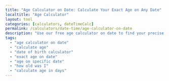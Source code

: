 ```yaml
---
title: "Age Calculator on Date: Calculate Your Exact Age on Any Date"
localtitle: "Age Calculator"
layout: tool
categories: [calculators, dateTimeCalc]
permalink: /calculators/date-time/age-calculator-on-date
description: "Use our free age calculator on date to find your precise age in years, months, and days. Instantly calculate how old you were, or will be, on any specific date."
tags:
  - "age calculator on date"
  - "calculate age"
  - "date of birth calculator"
  - "exact age on date"
  - "age on specific date"
  - "how old was I"
  - "calculate age in days"
---
```


<div class="ac2-wrapper">
    <style>
        :root {
            --ac2-bg: #111827;
            --ac2-bg-surface: #1f2937;
            --ac2-bg-inset: #111827;
            --ac2-border: #374151;
            --ac2-primary: #818cf8;
            --ac2-primary-glow: rgba(129, 140, 248, 0.5);
            --ac2-secondary: #f472b6;
            --ac2-text-heading: #f9fafb;
            --ac2-text-body: #d1d5db;
            --ac2-text-muted: #9ca3af;
            --ac2-shadow: 0 10px 15px -3px rgba(0,0,0,0.1), 0 4px 6px -2px rgba(0,0,0,0.05);
        }

        .ac2-wrapper {
            font-family: 'Inter', sans-serif;
            background-color: var(--ac2-bg);
            color: var(--ac2-text-body);
            line-height: 1.7;
        }

        .ac2-container {
            max-width: 1280px;
            margin: 0 auto;
            padding: 2rem 0.5rem;
        }
        
        .ac2-header {
            text-align: center;
            margin-bottom: 2.5rem;
        }
        .ac2-header h1 {
            font-size: 2.5rem;
            font-weight: 800;
            color: var(--ac2-text-heading);
            background: linear-gradient(90deg, var(--ac2-primary), var(--ac2-secondary));
            -webkit-background-clip: text;
            -webkit-text-fill-color: transparent;
            margin-bottom: 0.5rem;
        }
        .ac2-header p {
            color: var(--ac2-text-muted);
            font-size: 1.1rem;
        }

        /* Main Layout Grid */
        .ac2-main-layout {
            display: flex;
            flex-direction: column;
            gap: 2rem;
        }
        
        /* Desktop Layout (2 Columns) */
        @media (min-width: 1024px) {
            .ac2-main-layout {
                display: grid;
                grid-template-columns: 1fr 320px;
                gap: 2rem;
                align-items: start;
            }
        }

        /* Right Sidebar Styles */
        .ac2-right-sidebar {
            display: flex;
            flex-direction: column;
            gap: 2rem;
        }
        @media (min-width: 1024px) {
            .ac2-right-sidebar {
                position: sticky;
                top: 2rem;
            }
        }
        .ac2-sidebar-card {
            background: var(--ac2-bg-surface);
            border-radius: 1.5rem;
            padding: 1.5rem;
            border: 1px solid var(--ac2-border);
        }
        .ac2-ad-placeholder {
            min-height: 250px;
            display: flex;
            align-items: center;
            justify-content: center;
            flex-direction: column;
            border: 2px dashed var(--ac2-border);
            text-align: center;
            color: var(--ac2-text-muted);
            border-radius: 1rem;
        }
        .ac2-ad-placeholder i {
            margin-bottom: 1rem;
            font-size: 2rem;
            opacity: 0.5;
        }
        .ac2-related-tools h3 {
            font-size: 1.25rem;
            font-weight: 700;
            margin-bottom: 1.5rem;
            display: flex;
            align-items: center;
            gap: 0.75rem;
            background: linear-gradient(90deg, var(--ac2-secondary), var(--ac2-primary));
            -webkit-background-clip: text;
            -webkit-text-fill-color: transparent;
        }
        .ac2-related-tools ul { list-style: none; padding: 0; margin: 0; }
        .ac2-related-tools li a {
            display: flex;
            align-items: center;
            gap: 1rem;
            padding: 0.8rem 1rem;
            border-radius: 0.75rem;
            text-decoration: none;
            color: var(--ac2-text-body);
            transition: background-color 0.2s ease, color 0.2s ease;
        }
        .ac2-related-tools li a:hover {
            background-color: rgba(129, 140, 248, 0.1);
            color: var(--ac2-primary);
        }
        .ac2-related-tools li a i {
            font-size: 1rem;
            width: 20px;
            text-align: center;
            color: var(--ac2-primary);
        }

        /* Tool Box Styles */
        .ac2-tool-box {
            background: var(--ac2-bg-surface);
            border-radius: 1.5rem;
            padding: 2.5rem;
            border: 1px solid var(--ac2-border);
            box-shadow: 0 0 60px -15px rgba(0,0,0,0.3);
            position: relative;
            overflow: hidden;
        }
        .ac2-tool-box::before {
            content: '';
            position: absolute;
            top: -50%; left: -50%;
            width: 200%; height: 200%;
            background: radial-gradient(circle, var(--ac2-primary-glow) 0%, transparent 40%);
            animation: ac2-rotate 15s linear infinite;
            opacity: 0.2;
        }
        @keyframes ac2-rotate { from { transform: rotate(0deg); } to { transform: rotate(360deg); } }

        .ac2-inputs {
            display: grid;
            grid-template-columns: 1fr;
            gap: 2rem;
            margin-bottom: 2rem;
            position: relative;
            z-index: 2;
        }
        @media (min-width: 500px) {
            .ac2-inputs { grid-template-columns: 1fr 1fr; }
        }

        .ac2-input-group { display: flex; flex-direction: column; }
        .ac2-input-group label {
            font-weight: 600;
            color: var(--ac2-text-body);
            margin-bottom: 0.75rem;
            font-size: 1rem;
        }
        .ac2-input-group input[type="date"] {
            background-color: var(--ac2-bg-inset);
            border: 1px solid var(--ac2-border);
            color: var(--ac2-text-heading);
            padding: 0.8rem 1rem;
            border-radius: 0.75rem;
            font-family: inherit;
            font-size: 1rem;
            transition: all 0.2s ease-in-out;
        }
        .ac2-input-group input[type="date"]:focus {
            outline: none;
            border-color: var(--ac2-primary);
            box-shadow: 0 0 0 3px var(--ac2-primary-glow);
        }
        input[type="date"]::-webkit-calendar-picker-indicator {
            filter: invert(1);
            cursor: pointer;
        }
        
        #ac2-error-message {
            color: #fca5a5;
            background-color: rgba(220, 38, 38, 0.1);
            border: 1px solid rgba(220, 38, 38, 0.3);
            text-align: center;
            padding: 1rem;
            border-radius: 0.75rem;
            margin-top: 1rem;
            display: none;
            position: relative;
            z-index: 2;
        }

        /* Results Styles */
        .ac2-results {
            opacity: 0;
            transform: translateY(20px);
            transition: opacity 0.5s ease, transform 0.5s ease;
            position: relative;
            z-index: 2;
            height: 0;
            overflow: hidden;
        }
        .ac2-results.visible { opacity: 1; transform: translateY(0); height: auto; }
        .ac2-primary-result {
            text-align: center;
            background: linear-gradient(135deg, rgba(129, 140, 248, 0.1) 0%, rgba(244, 114, 182, 0.1) 100%);
            padding: 2rem;
            border-radius: 1rem;
            margin-bottom: 1.5rem;
        }
        .ac2-primary-result h2 {
            font-size: 1.1rem;
            color: var(--ac2-text-muted);
            font-weight: 500;
            margin-bottom: 1rem;
        }
        .ac2-primary-result .age-display {
            display: flex;
            justify-content: center;
            align-items: baseline;
            gap: 1rem;
            flex-wrap: wrap;
        }
        .ac2-primary-result .age-part span:first-child {
            font-size: 3rem;
            font-weight: 800;
            color: var(--ac2-text-heading);
            line-height: 1;
        }
        .ac2-primary-result .age-part span:last-child {
            font-size: 1.1rem;
            color: var(--ac2-primary);
        }
        .ac2-facts-grid {
            display: grid;
            grid-template-columns: 1fr;
            gap: 1.5rem;
            margin-bottom: 2rem;
        }
        @media (min-width: 500px) { .ac2-facts-grid { grid-template-columns: 1fr 1fr; } }
        .ac2-summary-title {
            text-align: center;
            font-size: 1.25rem;
            font-weight: 600;
            color: var(--ac2-text-body);
            margin-bottom: 1.5rem;
        }
        .ac2-summary-grid {
            display: grid;
            grid-template-columns: repeat(auto-fit, minmax(160px, 1fr));
            gap: 1.5rem;
        }
        .ac2-result-card {
            background-color: var(--ac2-bg-inset);
            border: 1px solid var(--ac2-border);
            padding: 1.5rem;
            border-radius: 1rem;
            text-align: center;
        }
        .ac2-result-card .value {
            font-size: 1.75rem;
            font-weight: 700;
            color: var(--ac2-text-heading);
            margin-bottom: 0.25rem;
            overflow-wrap: break-word; 
        }
        .ac2-result-card .label {
            font-size: 0.875rem;
            color: var(--ac2-text-muted);
        }
        #ac2-bday-countdown { color: var(--ac2-secondary); }

        /* Info Content Styles */
        .ac2-info-content {
            margin-top: 4rem;
            padding-top: 2rem;
            border-top: 1px solid var(--ac2-border);
        }
        .ac2-info-content h2, .ac2-info-content h3, .ac2-info-content h4 {
            color: var(--ac2-text-heading);
            font-weight: 700;
            margin-bottom: 1rem;
            margin-top: 2rem;
        }
        .ac2-info-content h2 { font-size: 2rem; }
        .ac2-info-content h3 { font-size: 1.5rem; }
        .ac2-info-content h4 { font-size: 1.25rem; color: var(--ac2-text-body); }
        .ac2-info-content p { margin-bottom: 1.25rem; }
        .ac2-info-content ul, .ac2-info-content ol {
            padding-left: 1.5rem;
            margin-bottom: 1.25rem;
        }
        .ac2-info-content li { margin-bottom: 0.5rem; }
    </style>

    <div class="ac2-container">
        <div class="ac2-header">
            <h1>Age Calculator on Date</h1>
            <p>Instantly find your exact age on any date in history or the future.</p>
        </div>

        <div class="ac2-main-layout">
            <main class="ac2-tool-wrapper">
                <div class="ac2-tool-box">
                    <div class="ac2-inputs">
                        <div class="ac2-input-group">
                            <label for="ac2-dob-input">Your Date of Birth</label>
                            <input type="date" id="ac2-dob-input">
                        </div>
                        <div class="ac2-input-group">
                            <label for="ac2-asof-date-input">Calculate Age on Date</label>
                            <input type="date" id="ac2-asof-date-input">
                        </div>
                    </div>

                    <div id="ac2-error-message"></div>

                    <div class="ac2-results" id="ac2-results">
                        <div class="ac2-primary-result">
                            <h2>Exact Age Is</h2>
                            <div class="age-display">
                                <div class="age-part"><span id="res-years">0</span> <span>Years</span></div>
                                <div class="age-part"><span id="res-months">0</span> <span>Months</span></div>
                                <div class="age-part"><span id="res-days">0</span> <span>Days</span></div>
                            </div>
                        </div>
                        
                        <div class="ac2-facts-grid">
                            <div class="ac2-result-card">
                                <h3>Next Birthday</h3>
                                <p class="value" id="ac2-bday-countdown">--</p>
                                <p class="label" id="ac2-bday-weekday"></p>
                            </div>
                            <div class="ac2-result-card">
                                <h3>Born On</h3>
                                <p class="value" id="res-born-day">--</p>
                                <p class="label">Day of the Week</p>
                            </div>
                        </div>

                        <h3 class="ac2-summary-title">Lifetime Summary</h3>
                        <div class="ac2-summary-grid">
                            <div class="ac2-result-card">
                                <p class="value" id="res-total-weeks">0</p><p class="label">Total Weeks</p>
                            </div>
                            <div class="ac2-result-card">
                                <p class="value" id="res-total-days">0</p><p class="label">Total Days</p>
                            </div>
                            <div class="ac2-result-card">
                                <p class="value" id="res-total-hours">0</p><p class="label">Total Hours</p>
                            </div>
                            <div class="ac2-result-card">
                                <p class="value" id="res-total-minutes">0</p><p class="label">Total Minutes</p>
                            </div>
                            <div class="ac2-result-card">
                                <p class="value" id="res-total-seconds">0</p><p class="label">Total Seconds</p>
                            </div>
                        </div>
                    </div>
                </div>
            </main>

            <aside class="ac2-right-sidebar">
                <div class="ac2-sidebar-card">
                    <div class="ac2-ad-placeholder">
                        <i class="fas fa-ad"></i>
                        <strong>Advertisement</strong>
                    </div>
                </div>
                <div class="ac2-sidebar-card ac2-related-tools">
                    <h3><i class="fas fa-compass-drafting"></i>Explore Tools</h3>
                    <ul>
                        <li><a href="/calculators/date-time/two-date-difference-calculator"><i class="fas fa-calendar-alt"></i> Date Difference</a></li>
                        <li><a href="/converters/date-time/time-zone-converter"><i class="fas fa-clock"></i> Time Zone Converter</a></li>
                        <li><a href="/calculators/date-time/countdown-timer-online"><i class="fas fa-hourglass-half"></i> Countdown Timer</a></li>
                        <li><a href="/calculators/date-time/stopwatch-for-study-online"><i class="fas fa-stopwatch"></i> Online Stopwatch</a></li>
                        <li><a href="/calculators/date-time/time-duration-calculator-online-free"><i class="fas fa-clock"></i> Time Duration Caculator</a></li>
                    </ul>
                </div>
            </aside>
        </div>

        <div class="ac2-info-content">
            
            <h2>Your Guide to Using an Age Calculator on Any Date</h2>
            <p>You ever stare at a government form or an application, and it asks for your age on a certain date? Like, "your age as of December 31st last year"? Your brain just kinda stops. You start trying to do that weird finger-counting math, subtracting dates, and you get all mixed up. We all been there! In this super-fast digital world, a good age calculator on date has become one of those tools you dont think about until you desperately need it.</p>
            
            <h3>So, What Is an Age Calculator Anyways?</h3>
            <p>Basically, an age calculator on date is a simple online tool that figures out an exact age between two dates. It doesn't just tell you your age in years. It breaks it down into months, days, hours, and even seconds. But the best part, and what makes it so useful, is its ability to work as an age calculator on date. This means you can find out how old someone was, or will be, on any specific day you pick from the calendar.</p>
            <p>Think of it as your personal time machine that makes dealing with confusing dates way, way easier.</p>
            
            <h3>Why Do We Even Need These Things?</h3>
            
            <h4>Gotta Be Exact Sometimes</h4>
            <p>When you're filling out official papers for things like a passport, insurance claims, or at the doctor's office, you have to be precise. They often need your age on a very specific day, not just how old you are right now. Just saying "I'm 25" doesn't work when the form needs your exact age calculated with an age calculator on date for a specific deadline. It gets rid of all the guesswork.</p>
            
            <h4>Planning and Setting Goals</h4>
            <p>Wanna know exactly how many days are left until your 40th birthday? Or maybe you're planning a 50th wedding anniversary party and need to know the exact number of years, months, and days to put on the banner. Using an age calculator on date helps you plan this stuff by giving you a real timeframe for your big moments and celebrations.</p>
            
            <h4>For Work and Professional Stuff</h4>
            <p>There's so many jobs where you need to figure out peoples ages. Think about people in HR, doctors, lawyers, and teachers. They're always needing to calculate ages. Whether it's for checking if someone is old enough for benefits, figuring out retirement dates, or seeing if a kid's development is on track, using an age calculator on date for accuracy is super important.</p>
            
            <h4>It's Just Fun and We're Curious!</h4>
            <p>Let's be real, sometimes we're just nosy. How many days old am I, really? How much older is my best friend? Using an age calculator on date you can find out how old your favorite celebrity was when they filmed your favorite movie. These tools are perfect for answering those random questions we all have.</p>
            
            <h3>Tips for Picking a Good Age Calculator</h3>
            <p>When your looking for one to use, keep these things in mind:</p>
            <ul>
                <li><strong>Is it Accurate?:</strong> The tool has to know about leap years and all that jazz.</li>
                <li><strong>Is it Easy to Use?:</strong> It should be simple and clean. You shouldn't have to read a manual to figure it out.</li>
                <li><strong>Date Flexibility:</strong> Make sure it works as a proper age calculator on date, letting you choose any day you want in the past or future.</li>
                <li><strong>Does it Have Extra Features?:</strong> The fun ones have birthday facts, countdowns, and age comparison.</li>
                <li><strong>Does it Work on Your Phone?:</strong> It should be easy to use on any screen, big or small.</li>
            </ul>

        </div>

        </div>
    <script>
        // All JavaScript logic remains the same
        (function() {
            const dobInput = document.getElementById('ac2-dob-input');
            const asofDateInput = document.getElementById('ac2-asof-date-input');
            const resultsDiv = document.getElementById('ac2-results');
            const errorMessageDiv = document.getElementById('ac2-error-message');

            const res = {
                years: document.getElementById('res-years'),
                months: document.getElementById('res-months'),
                days: document.getElementById('res-days'),
                bdayCountdown: document.getElementById('ac2-bday-countdown'),
                bdayWeekday: document.getElementById('ac2-bday-weekday'),
                bornDay: document.getElementById('res-born-day'),
                totalWeeks: document.getElementById('res-total-weeks'),
                totalDays: document.getElementById('res-total-days'),
                totalHours: document.getElementById('res-total-hours'),
                totalMinutes: document.getElementById('res-total-minutes'),
                totalSeconds: document.getElementById('res-total-seconds')
            };
            
            function animateValue(element, start, end, duration) {
                let startTimestamp = null;
                const step = (timestamp) => {
                    if (!startTimestamp) startTimestamp = timestamp;
                    const progress = Math.min((timestamp - startTimestamp) / duration, 1);
                    element.innerText = Math.floor(progress * (end - start) + start).toLocaleString();
                    if (progress < 1) {
                        window.requestAnimationFrame(step);
                    }
                };
                window.requestAnimationFrame(step);
            }

            function calculateAndDisplayAge() {
                if (!dobInput.value || !asofDateInput.value) {
                    resultsDiv.classList.remove('visible');
                    return;
                }

                const startDate = new Date(dobInput.value);
                const endDate = new Date(asofDateInput.value);

                if (isNaN(startDate.getTime()) || isNaN(endDate.getTime())) {
                    resultsDiv.classList.remove('visible');
                    return;
                }

                if (startDate > endDate) {
                    errorMessageDiv.textContent = 'Date of Birth cannot be after the calculation date.';
                    errorMessageDiv.style.display = 'block';
                    resultsDiv.classList.remove('visible');
                    return;
                }

                errorMessageDiv.style.display = 'none';
                resultsDiv.classList.add('visible');

                // Core Age Calculation
                let years = endDate.getFullYear() - startDate.getFullYear();
                let months = endDate.getMonth() - startDate.getMonth();
                let days = endDate.getDate() - startDate.getDate();
                if (days < 0) {
                    months--;
                    const prevMonth = new Date(endDate.getFullYear(), endDate.getMonth(), 0);
                    days += prevMonth.getDate();
                }
                if (months < 0) {
                    years--;
                    months += 12;
                }

                animateValue(res.years, 0, years, 500);
                animateValue(res.months, 0, months, 500);
                animateValue(res.days, 0, days, 500);

                // Summary Calculation
                const timeDiff = endDate.getTime() - startDate.getTime();
                const totalDays = Math.floor(timeDiff / (1000 * 3600 * 24));
                const totalWeeks = Math.floor(totalDays / 7);
                const totalHours = Math.floor(timeDiff / (1000 * 3600));
                const totalMinutes = Math.floor(timeDiff / (1000 * 60));
                const totalSeconds = Math.floor(timeDiff / 1000);
                
                animateValue(res.totalWeeks, 0, totalWeeks, 500);
                animateValue(res.totalDays, 0, totalDays, 500);
                animateValue(res.totalHours, 0, totalHours, 500);
                animateValue(res.totalMinutes, 0, totalMinutes, 500);
                animateValue(res.totalSeconds, 0, totalSeconds, 500);

                // Birthday Info
                const bornDay = startDate.toLocaleDateString('en-US', { weekday: 'long' });
                res.bornDay.textContent = bornDay;

                // Next Birthday Calculation
                let nextBirthday = new Date(endDate.getFullYear(), startDate.getMonth(), startDate.getDate());
                if (endDate.getMonth() > startDate.getMonth() || (endDate.getMonth() === startDate.getMonth() && endDate.getDate() > startDate.getDate())) {
                    nextBirthday.setFullYear(endDate.getFullYear() + 1);
                }
                
                const bdayTimeDiff = nextBirthday.getTime() - endDate.getTime();
                const daysToBday = Math.ceil(bdayTimeDiff / (1000 * 3600 * 24));
                
                if (endDate.getMonth() === startDate.getMonth() && endDate.getDate() === startDate.getDate()) {
                     res.bdayCountdown.textContent = `Happy Birthday!`;
                } else {
                     res.bdayCountdown.textContent = `${daysToBday} days`;
                }
                res.bdayWeekday.textContent = `on a ${nextBirthday.toLocaleDateString('en-US', { weekday: 'long' })}`;
            }
            
            function setInitialDates() {
                const today = new Date();
                const offset = today.getTimezoneOffset();
                const todayLocal = new Date(today.getTime() - (offset * 60 * 1000));
                asofDateInput.value = todayLocal.toISOString().split('T')[0];
            }

            dobInput.addEventListener('input', calculateAndDisplayAge);
            asofDateInput.addEventListener('input', calculateAndDisplayAge);

            setInitialDates();

        })();
    </script>
</div>